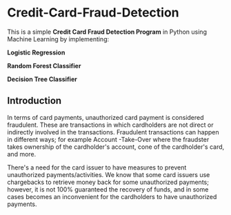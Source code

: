 # Credit-Card-Fraud-Detection

This is a simple **Credit Card Fraud Detection Program** in Python using Machine Learning by implementing:

**Logistic Regression**

**Random Forest Classifier**

**Decision Tree Classifier**

## Introduction
In terms of card payments, unauthorized card payment is considered fraudulent. These are transactions in which cardholders are not direct or indirectly involved in the transactions. Fraudulent transactions can happen in different ways; for example Account -Take-Over where the fraudster takes ownership of the cardholder's account, cone of the cardholder's card, and more.

There's a need for the card issuer to have measures to prevent unauthorized payments/activities. We know that some card issuers use chargebacks to retrieve money back for some unauthorized payments; however, it is not 100% guaranteed the recovery of funds, and in some cases becomes an inconvenient for the cardholders to have unauthorized payments.
